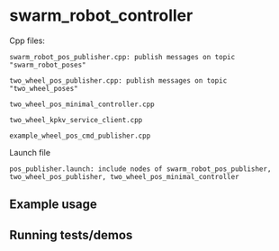 # swarm_robot_controller

Cpp files:

    swarm_robot_pos_publisher.cpp: publish messages on topic "swarm_robot_poses"

    two_wheel_pos_publisher.cpp: publish messages on topic "two_wheel_poses"

    two_wheel_pos_minimal_controller.cpp

    two_wheel_kpkv_service_client.cpp

    example_wheel_pos_cmd_publisher.cpp

Launch file

    pos_publisher.launch: include nodes of swarm_robot_pos_publisher, two_wheel_pos_publisher, two_wheel_pos_minimal_controller


## Example usage

## Running tests/demos
    
